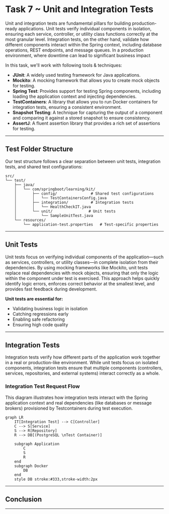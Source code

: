 # Task 7 ~ Unit and Integration Tests

Unit and integration tests are fundamental pillars for building production-ready applications. 
Unit tests verify individual components in isolation, ensuring each service, controller, or utility class functions 
correctly at the most granular level. Integration tests, on the other hand, validate how different components interact 
within the Spring context, including database operations, REST endpoints, and message queues. In a production 
environment, where downtime can lead to significant business impact

In this task, we'll work with following tools & techniques:

- **JUnit**: A widely used testing framework for Java applications.
- **Mockito**: A mocking framework that allows you to create mock objects for testing.
- **Spring Test**: Provides support for testing Spring components, including loading the application context and 
injecting dependencies.
- **TestContainers**: A library that allows you to run Docker containers for integration tests, ensuring a consistent
environment.
- **Snapshot Testing**: A technique for capturing the output of a component and comparing it against a stored snapshot to 
ensure consistency.
- **AssertJ**: A fluent assertion library that provides a rich set of assertions for testing.

---

## Test Folder Structure

Our test structure follows a clear separation between unit tests, integration tests, and shared test configurations:

```
src/
└── test/
    ├── java/
    │   └── com/springboot/learning/kit/
    │       ├── config/               # Shared test configurations
    │       │   └── TestContainersConfig.java
    │       ├── integration/          # Integration tests
    │       │   └── HealthCheckIT.java
    │       └── unit/                # Unit tests
    │           └── SampleUnitTest.java
    └── resources/
        └── application-test.properties   # Test-specific properties
```

---

## Unit Tests

Unit tests focus on verifying individual components of the application—such as services, controllers, or utility 
classes—in complete isolation from their dependencies. By using mocking frameworks like Mockito, unit tests replace 
real dependencies with mock objects, ensuring that only the logic within the component under test is exercised. This 
approach helps quickly identify logic errors, enforces correct behavior at the smallest level, and provides fast 
feedback during development.

**Unit tests are essential for:**

- Validating business logic in isolation
- Catching regressions early
- Enabling safe refactoring
- Ensuring high code quality


---

## Integration Tests

Integration tests verify how different parts of the application work together in a real or production-like environment. 
While unit tests focus on isolated components, integration tests ensure that multiple components (controllers, services, 
repositories, and external systems) interact correctly as a whole.


### Integration Test Request Flow
This diagram illustrates how integration tests interact with the Spring application context and real dependencies
(like databases or message brokers) provisioned by Testcontainers during test execution.
```mermaid
graph LR
    IT[Integration Test] --> C[Controller]
    C --> S[Service]
    S --> R[Repository]
    R --> DB[(PostgreSQL \nTest Container)]
 
    subgraph Application
        C
        S
        R
    end
    subgraph Docker
        DB
    end
    style DB stroke:#333,stroke-width:2px
```




---






## **Conclusion**



---
